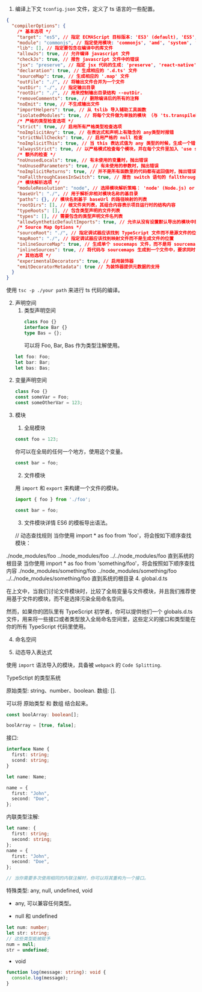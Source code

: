 1. 编译上下文
   `tconfig.json` 文件，定义了 ts 语言的一些配置。

```json
{
  "compilerOptions": {
    /* 基本选项 */
    "target": "es5", // 指定 ECMAScript 目标版本: 'ES3' (default), 'ES5', 'ES2015', 'ES2016', 'ES2017', or 'ESNEXT'
    "module": "commonjs", // 指定使用模块: 'commonjs', 'amd', 'system', 'umd' or 'es2015'
    "lib": [], // 指定要包含在编译中的库文件
    "allowJs": true, // 允许编译 javascript 文件
    "checkJs": true, // 报告 javascript 文件中的错误
    "jsx": "preserve", // 指定 jsx 代码的生成: 'preserve', 'react-native', or 'react'
    "declaration": true, // 生成相应的 '.d.ts' 文件
    "sourceMap": true, // 生成相应的 '.map' 文件
    "outFile": "./", // 将输出文件合并为一个文件
    "outDir": "./", // 指定输出目录
    "rootDir": "./", // 用来控制输出目录结构 --outDir.
    "removeComments": true, // 删除编译后的所有的注释
    "noEmit": true, // 不生成输出文件
    "importHelpers": true, // 从 tslib 导入辅助工具函数
    "isolatedModules": true, // 将每个文件做为单独的模块 （与 'ts.transpileModule' 类似）.
    /* 严格的类型检查选项 */
    "strict": true, // 启用所有严格类型检查选项
    "noImplicitAny": true, // 在表达式和声明上有隐含的 any类型时报错
    "strictNullChecks": true, // 启用严格的 null 检查
    "noImplicitThis": true, // 当 this 表达式值为 any 类型的时候，生成一个错误
    "alwaysStrict": true, // 以严格模式检查每个模块，并在每个文件里加入 'use strict'
    /* 额外的检查 */
    "noUnusedLocals": true, // 有未使用的变量时，抛出错误
    "noUnusedParameters": true, // 有未使用的参数时，抛出错误
    "noImplicitReturns": true, // 并不是所有函数里的代码都有返回值时，抛出错误
    "noFallthroughCasesInSwitch": true, // 报告 switch 语句的 fallthrough 错误。（即，不允许 switch 的 case 语句贯穿）
    /* 模块解析选项 */
    "moduleResolution": "node", // 选择模块解析策略： 'node' (Node.js) or 'classic' (TypeScript pre-1.6)
    "baseUrl": "./", // 用于解析非相对模块名称的基目录
    "paths": {}, // 模块名到基于 baseUrl 的路径映射的列表
    "rootDirs": [], // 根文件夹列表，其组合内容表示项目运行时的结构内容
    "typeRoots": [], // 包含类型声明的文件列表
    "types": [], // 需要包含的类型声明文件名列表
    "allowSyntheticDefaultImports": true, // 允许从没有设置默认导出的模块中默认导入。
    /* Source Map Options */
    "sourceRoot": "./", // 指定调试器应该找到 TypeScript 文件而不是源文件的位置
    "mapRoot": "./", // 指定调试器应该找到映射文件而不是生成文件的位置
    "inlineSourceMap": true, // 生成单个 soucemaps 文件，而不是将 sourcemaps 生成不同的文件
    "inlineSources": true, // 将代码与 sourcemaps 生成到一个文件中，要求同时设置了 --inlineSourceMap 或 --sourceMap 属性
    /* 其他选项 */
    "experimentalDecorators": true, // 启用装饰器
    "emitDecoratorMetadata": true // 为装饰器提供元数据的支持
  }
}
```

使用 `tsc -p ./your path` 来进行 ts 代码的编译。

2. 声明空间
   1. 类型声明空间
      ```ts
      class Foo {}
      interface Bar {}
      type Bas = {};
      ```
      可以将 Foo, Bar, Bas 作为类型注解使用。
   ```js
   let foo: Foo;
   let bar: Bar;
   let bas: Bas;
   ```

2) 变量声明空间

   ```js
   class Foo {}
   const someVar = Foo;
   const someOtherVar = 123;
   ```

3) 模块
   1. 全局模块
   ```ts
   const foo = 123;
   ```
   你可以在全局的任何一个地方，使用这个变量。
   ```ts
   const bar = foo;
   ```


    2. 文件模块

    用 `import` 和 `export` 来构建一个文件的模块。
    ```ts
    import { foo } from './foo';

    const bar = foo;
    ```

    3. 文件模块详情
    ES6 的模板导出语法。

    // 动态查找规则
    当你使用 import * as foo from 'foo'，将会按如下顺序查找模块：

./node_modules/foo
../node_modules/foo
../../node_modules/foo
直到系统的根目录
当你使用 import \* as foo from 'something/foo'，将会按照如下顺序查找内容
./node_modules/something/foo
../node_modules/something/foo
../../node_modules/something/foo
直到系统的根目录 4. global.d.ts

在上文中，当我们讨论文件模块时，比较了全局变量与文件模块，并且我们推荐使用基于文件的模块，而不是选择污染全局命名空间。

然而，如果你的团队里有 TypeScript 初学者，你可以提供他们一个 globals.d.ts 文件，用来将一些接口或者类型放入全局命名空间里，这些定义的接口和类型能在你的所有 TypeScript 代码里使用。

4. 命名空间

5) 动态导入表达式

使用 `import` 语法导入的模块，具备被 `webpack` 的 `Code Splitting`.

TypeSctipt 的类型系统

原始类型: string、number、boolean.
数组: [].

可以将 原始类型 和 数组 结合起来。

```ts
const boolArray: boolean[];

boolArray = [true, false];
```

接口:

```ts
interface Name {
  first: string;
  scond: string;
}

let name: Name;

name = {
  first: "John",
  second: "Doe",
};
```

内联类型注解:

```ts
let name: {
  first: string;
  second: string;
};
name = {
  first: "John",
  second: "Doe",
};

// 当你需要多次使用相同的内联注解时，你可以将其重构为一个接口。
```

特殊类型:
any, null, undefined, void

- any, 可以兼容任何类型。

- null 和 undefined

```ts
let num: number;
let str: string;
// 这些类型能被赋予
num = null;
str = undefined;
```

- void
```ts
function log(message: string): void {
  console.log(message);
}
```